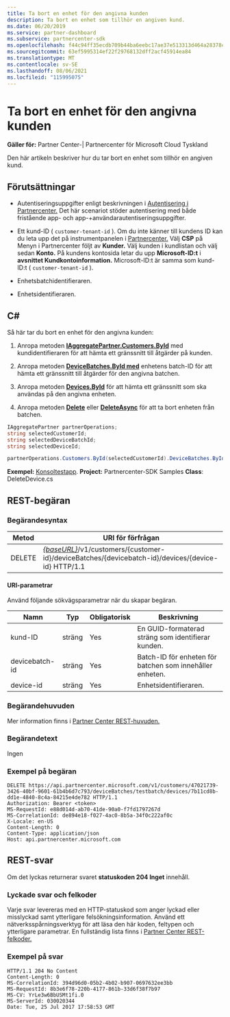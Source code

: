 ```yaml
---
title: Ta bort en enhet för den angivna kunden
description: Ta bort en enhet som tillhör en angiven kund.
ms.date: 06/20/2019
ms.service: partner-dashboard
ms.subservice: partnercenter-sdk
ms.openlocfilehash: f44c94ff35ecdb709b44ba6eebc17ae37e513313d464a28378ce22ceb0097ee3
ms.sourcegitcommit: 63ef5995314ef22f29768132dff2acf45914ea84
ms.translationtype: MT
ms.contentlocale: sv-SE
ms.lasthandoff: 08/06/2021
ms.locfileid: "115995075"
---
```

# <a name="delete-a-device-for-the-specified-customer"></a>Ta bort en enhet för den angivna kunden

**Gäller för:** Partner Center-| Partnercenter för Microsoft Cloud Tyskland

Den här artikeln beskriver hur du tar bort en enhet som tillhör en angiven kund.

## <a name="prerequisites"></a>Förutsättningar

- Autentiseringsuppgifter enligt beskrivningen i [Autentisering i Partnercenter.](partner-center-authentication.md) Det här scenariot stöder autentisering med både fristående app- och app-+användarautentiseringsuppgifter.

- Ett kund-ID ( `customer-tenant-id` ). Om du inte känner till kundens ID kan du leta upp det på instrumentpanelen i [Partnercenter.](https://partner.microsoft.com/dashboard) Välj **CSP** på Menyn i Partnercenter följt av **Kunder.** Välj kunden i kundlistan och välj sedan **Konto.** På kundens kontosida letar du upp **Microsoft-ID:t** i **avsnittet Kundkontoinformation.** Microsoft-ID:t är samma som kund-ID:t ( `customer-tenant-id` ).

- Enhetsbatchidentifieraren.

- Enhetsidentifieraren.

## <a name="c"></a>C\#

Så här tar du bort en enhet för den angivna kunden:

1. Anropa metoden [**IAggregatePartner.Customers.ById**](/dotnet/api/microsoft.store.partnercenter.customers.icustomercollection.byid) med kundidentifieraren för att hämta ett gränssnitt till åtgärder på kunden.

2. Anropa metoden [**DeviceBatches.ById med**](/dotnet/api/microsoft.store.partnercenter.devicesdeployment.idevicesbatchcollection.byid) enhetens batch-ID för att hämta ett gränssnitt till åtgärder för den angivna batchen.

3. Anropa metoden [**Devices.ById**](/dotnet/api/microsoft.store.partnercenter.devicesdeployment.idevicecollection.byid) för att hämta ett gränssnitt som ska användas på den angivna enheten.

4. Anropa metoden [**Delete**](/dotnet/api/microsoft.store.partnercenter.devicesdeployment.idevice.delete) eller [**DeleteAsync**](/dotnet/api/microsoft.store.partnercenter.devicesdeployment.idevice.deleteasync) för att ta bort enheten från batchen.

``` csharp
IAggregatePartner partnerOperations;
string selectedCustomerId;
string selectedDeviceBatchId;
string selectedDeviceId;

partnerOperations.Customers.ById(selectedCustomerId).DeviceBatches.ById(selectedDeviceBatchId).Devices.ById(selectedDeviceId).Delete();
```

**Exempel:** [Konsoltestapp](console-test-app.md). **Project:** Partnercenter-SDK Samples **Class**: DeleteDevice.cs

## <a name="rest-request"></a>REST-begäran

### <a name="request-syntax"></a>Begärandesyntax

| Metod     | URI för förfrågan                                                                                                                        |
|------------|------------------------------------------------------------------------------------------------------------------------------------|
| DELETE     | [*{baseURL}*](partner-center-rest-urls.md)/v1/customers/{customer-id}/deviceBatches/{devicebatch-id}/devices/{device-id} HTTP/1.1  |

#### <a name="uri-parameters"></a>URI-parametrar

Använd följande sökvägsparametrar när du skapar begäran.

| Namn           | Typ   | Obligatorisk | Beskrivning                                                        |
|----------------|--------|----------|--------------------------------------------------------------------|
| kund-ID    | sträng | Yes      | En GUID-formaterad sträng som identifierar kunden.              |
| devicebatch-id | sträng | Yes      | Batch-ID för enheten för batchen som innehåller enheten. |
| device-id      | sträng | Yes      | Enhetsidentifieraren.                                             |

### <a name="request-headers"></a>Begärandehuvuden

Mer information finns i [Partner Center REST-huvuden.](headers.md)

### <a name="request-body"></a>Begärandetext

Ingen

### <a name="request-example"></a>Exempel på begäran

```http
DELETE https://api.partnercenter.microsoft.com/v1/customers/47021739-3426-40bf-9601-61b4b6d7c793/deviceBatches/testbatch/devices/7b11cd8b-dd1e-4840-8c4a-84215e4de782 HTTP/1.1
Authorization: Bearer <token>
MS-RequestId: e88d014d-ab70-41de-90a0-f7fd1797267d
MS-CorrelationId: de894e18-f027-4ac0-8b5a-34f0c222af0c
X-Locale: en-US
Content-Length: 0
Content-Type: application/json
Host: api.partnercenter.microsoft.com
```

## <a name="rest-response"></a>REST-svar

Om det lyckas returnerar svaret **statuskoden 204 Inget** innehåll.

### <a name="response-success-and-error-codes"></a>Lyckade svar och felkoder

Varje svar levereras med en HTTP-statuskod som anger lyckad eller misslyckad samt ytterligare felsökningsinformation. Använd ett nätverksspårningsverktyg för att läsa den här koden, feltypen och ytterligare parametrar. En fullständig lista finns i [Partner Center REST-felkoder.](error-codes.md)

### <a name="response-example"></a>Exempel på svar

```http
HTTP/1.1 204 No Content
Content-Length: 0
MS-CorrelationId: 394d96d0-05b2-4b02-b907-0697632ee3bb
MS-RequestId: 8b3e6f78-220b-4177-861b-33d6f38f7b97
MS-CV: YrLe3w6BbUSMt1fi.0
MS-ServerId: 030020344
Date: Tue, 25 Jul 2017 17:58:53 GMT
```
